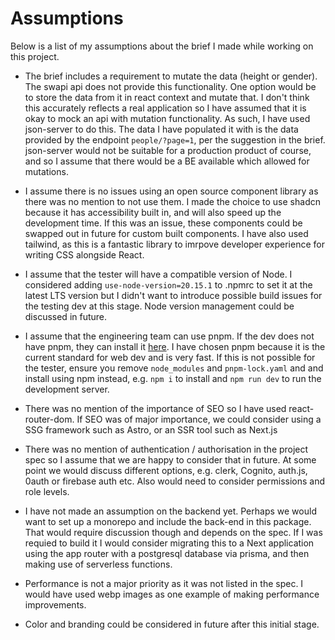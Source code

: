 # Assumptions

Below is a list of my assumptions about the brief I made while working on this project.

- The brief includes a requirement to mutate the data (height or gender). The swapi api does not provide this functionality. One option would be to store the data from it in react context and mutate that. I don't think this accurately reflects a real application so I have assumed that it is okay to mock an api with mutation functionality. As such, I have used json-server to do this. The data I have populated it with is the data provided by the endpoint `people/?page=1`, per the suggestion in the brief. json-server would not be suitable for a production product of course, and so I assume that there would be a BE available which allowed for mutations.

- I assume there is no issues using an open source component library as there was no mention to not use them. I made the choice to use shadcn because it has accessibility built in, and will also speed up the development time. If this was an issue, these components could be swapped out in future for custom built components. I have also used tailwind, as this is a fantastic library to imrpove developer experience for writing CSS alongside React.

- I assume that the tester will have a compatible version of Node. I considered adding `use-node-version=20.15.1` to .npmrc to set it at the latest LTS version but I didn't want to introduce possible build issues for the testing dev at this stage. Node version management could be discussed in future.

- I assume that the engineering team can use pnpm. If the dev does not have pnpm, they can install it [here](https://pnpm.io/installation). I have chosen pnpm because it is the current standard for web dev and is very fast. If this is not possible for the tester, ensure you remove `node_modules` and `pnpm-lock.yaml` and and install using npm instead, e.g. `npm i` to install and `npm run dev` to run the development server.

- There was no mention of the importance of SEO so I have used react-router-dom. If SEO was of major importance, we could consider using a SSG framework such as Astro, or an SSR tool such as Next.js

- There was no mention of authentication / authorisation in the project spec so I assume that we are happy to consider that in future. At some point we would discuss different options, e.g. clerk, Cognito, auth.js, 0auth or firebase auth etc. Also would need to consider permissions and role levels.

- I have not made an assumption on the backend yet. Perhaps we would want to set up a monorepo and include the back-end in this package. That would require discussion though and depends on the spec. If I was requied to build it I would consider migrating this to a Next application using the app router with a postgresql database via prisma, and then making use of serverless functions.

- Performance is not a major priority as it was not listed in the spec. I would have used webp images as one example of making performance improvements.

- Color and branding could be considered in future after this initial stage.
